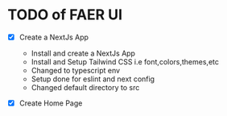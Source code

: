 # TODO of FAER UI

- [x] Create a NextJs App
  - Install and create a NextJs App
  - Install and Setup Tailwind CSS i.e font,colors,themes,etc
  - Changed to typescript env
  - Setup done for eslint and next config
  - Changed default directory to src

- [x] Create Home Page